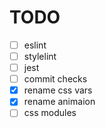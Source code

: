 # TODO

- [ ] eslint
- [ ] stylelint
- [ ] jest
- [ ] commit checks
- [x] rename css vars
- [x] rename animaion
- [ ] css modules
